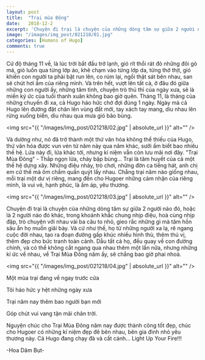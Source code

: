 ```yaml
---
layout: post
title:  "Trại mùa Đông"
date:   2018-12-2
excerpt: 'Chuyện đi trại là chuyện của những dòng tâm sự giữa 2 người nào đó, hoặc là 2 người nào đó khác, trong khoảnh khắc chung nhịp điệu, hoà cùng nhịp đập, trò chuyện với nhau vài ba câu to nhỏ, gieo rắc những gì mà tâm hồn sâu ẩn họ muốn giãi bày.'
image: "/images/img_post/021218/01.jpg"
categories: [Humans of Hugo]
comments: true
---
```


Cứ độ tháng 11 về, là lúc trời bắt đầu trở lạnh, gió rít thổi rát đỏ những đôi gò má, gió luồn qua từng lớp áo, khẽ chạm vào từng lớp da, từng thớ thịt, gió khiến con người ta phải bật run lên, co rúm lại, ngồi thật sát bên nhau, san sẻ chút hơi ấm của riêng mình. Và trên hết, vượt lên tất cả, ở đâu đó giữa những con người ấy, những tâm tình, chuyện trò thủ thỉ của ngày xưa, sẽ là miền ký ức của tuổi thanh xuân không bao giờ quên.
Tháng 11, là tháng của những chuyến đi xa, cả Hugo háo hức chờ đợi đúng 1 ngày. Ngày mà cả Hugo lên đường đặt chân lên vùng đất mới, tay xách tay mang, dìu nhau lên rừng xuống biển, dìu nhau qua mưa gió bão bùng.

<span class="image left"><img src="{{ "/images/img_post/021218/02.jpg" | absolute_url }}" alt="" /></span>

Và dường như, nó đã trở thành một thứ văn hóa không thể thiếu của Hugo, thứ văn hóa được vun vén từ năm này qua năm khác, sưởi ấm biết bao nhiêu thế hệ. Lứa này đi, lứa khác tới, nhưng kỉ niệm vẫn còn lưu mãi nơi đây. "Trại Mùa Đông" - Thắp ngọn lửa, cháy bập bùng...
Trại là tâm huyết của cả một thế hệ dựng xây. Những điệu nhảy, trò chơi, những đờn ca tiếng hát, anh chị em cứ thế mà ôm chầm quấn quýt lấy nhau. Chẳng trại năm nào giống nhau, mỗi trại một dư vị riêng, mang đến cho Hugoer những cảm nhận của riêng mình, là vui vẻ, hạnh phúc, là ấm áp, yêu thương.

<span class="image right"><img src="{{ "/images/img_post/021218/03.jpg" | absolute_url }}" alt="" /></span>

Chuyện đi trại là chuyện của những dòng tâm sự giữa 2 người nào đó, hoặc là 2 người nào đó khác, trong khoảnh khắc chung nhịp điệu, hoà cùng nhịp đập, trò chuyện với nhau vài ba câu to nhỏ, gieo rắc những gì mà tâm hồn sâu ẩn họ muốn giãi bày. Và cứ như thế, họ từ những người xa lạ, rẽ ngang cuộc đời nhau, tạo ra đoạn đường gấp khúc nhiều hình thù, thêm thú vị, thêm đẹp cho bức tranh toàn cảnh. Dẫu tất cả họ, đều quay về con đường chính, và có thể không cắt ngang qua nhau thêm một lần nữa, nhưng những kí ức về nhau, về Trại Mùa Đông năm ấy, sẽ chẳng bao giờ phai nhoà.

<span class="image fit"><img src="{{ "/images/img_post/021218/04.jpg" | absolute_url }}" alt="" /></span>
<div class="box">
Một mùa trại đang về ngay trước cửa

Tôi háo hức y hệt những ngày xưa

Trại năm nay thêm bao người bạn mới

Góp chút vui vang tận mãi chân trời.
</div>

Nguyện chúc cho Trại Mùa Đông năm nay được thành công tốt đẹp, chúc cho Hugoer có những kỉ niệm đẹp đẽ bên nhau, bên gia đình nhỏ yêu thương này.
Cả Hugo đang chạy đà và cất cánh...
Light Up Your Fire!!!

-Hoa Dâm Bụt-
